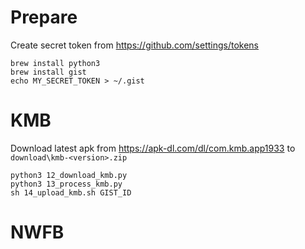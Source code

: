# Prepare
Create secret token from https://github.com/settings/tokens

```
brew install python3
brew install gist
echo MY_SECRET_TOKEN > ~/.gist
```

# KMB
Download latest apk from https://apk-dl.com/dl/com.kmb.app1933 to `download\kmb-<version>.zip`

```
python3 12_download_kmb.py
python3 13_process_kmb.py
sh 14_upload_kmb.sh GIST_ID
```

# NWFB

